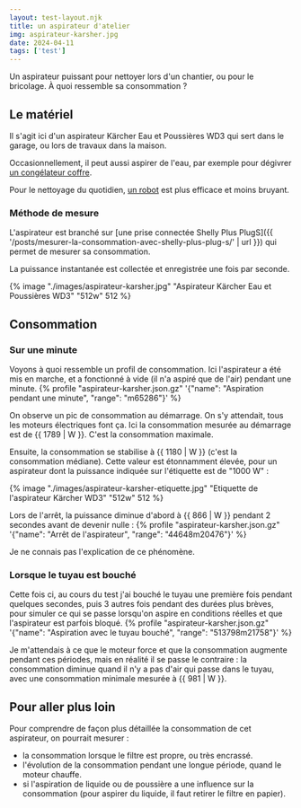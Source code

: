 ```yaml
---
layout: test-layout.njk 
title: un aspirateur d'atelier
img: aspirateur-karsher.jpg
date: 2024-04-11
tags: ['test']
---
```


Un aspirateur puissant pour nettoyer lors d'un chantier, ou pour le bricolage. À quoi ressemble sa consommation ?
<!-- excerpt -->

## Le matériel
<div id="Introduction">
<div>

Il s'agit ici d'un aspirateur Kärcher Eau et Poussières WD3 qui sert dans le garage, ou lors de travaux dans la maison.

Occasionnellement, il peut aussi aspirer de l'eau, par exemple pour dégivrer [un congélateur coffre](../congelateur/).

Pour le nettoyage du quotidien, [un robot](../roomba-i3-plus/) est plus efficace et moins bruyant.

### Méthode de mesure

L'aspirateur est branché sur [une prise connectée Shelly Plus PlugS]({{ '/posts/mesurer-la-consommation-avec-shelly-plus-plug-s/' | url }}) qui permet de mesurer sa consommation.

La puissance instantanée est collectée et enregistrée une fois par seconde.

</div>
{% image "./images/aspirateur-karsher.jpg" "Aspirateur Kärcher Eau et Poussières WD3" "512w" 512 %}
</div>

## Consommation

### Sur une minute

Voyons à quoi ressemble un profil de consommation. Ici l'aspirateur a été mis en marche, et a fonctionné à vide (il n'a aspiré que de l'air) pendant une minute.
{% profile "aspirateur-karsher.json.gz" '{"name": "Aspiration pendant une minute", "range": "m65286"}' %}

On observe un pic de consommation au démarrage. On s'y attendait, tous les moteurs électriques font ça. Ici la consommation mesurée au démarrage est de {{ 1789 | W }}. C'est la consommation maximale.

Ensuite, la consommation se stabilise à {{ 1180 | W }} (c'est la consommation médiane). Cette valeur est étonnamment élevée, pour un aspirateur dont la puissance indiquée sur l'étiquette est de "1000 W" :

{% image "./images/aspirateur-karsher-etiquette.jpg" "Etiquette de l'aspirateur Kärcher WD3" "512w" 512 %}

Lors de l'arrêt, la puissance diminue d'abord à {{ 866 | W }} pendant 2 secondes avant de devenir nulle :
{% profile "aspirateur-karsher.json.gz" '{"name": "Arrêt de l\'aspirateur", "range": "44648m20476"}' %}

Je ne connais pas l'explication de ce phénomène.

### Lorsque le tuyau est bouché

Cette fois ci, au cours du test j'ai bouché le tuyau une première fois pendant quelques secondes, puis 3 autres fois pendant des durées plus brèves, pour simuler ce qui se passe lorsqu'on aspire en conditions réelles et que l'aspirateur est parfois bloqué.
{% profile "aspirateur-karsher.json.gz" '{"name": "Aspiration avec le tuyau bouché", "range": "513798m21758"}' %}

Je m'attendais à ce que le moteur force et que la consommation augmente pendant ces périodes, mais en réalité il se passe le contraire : la consommation diminue quand il n'y a pas d'air qui passe dans le tuyau, avec une consommation minimale mesurée à {{ 981 | W }}.


<div id="plusloin">

## Pour aller plus loin

Pour comprendre de façon plus détaillée la consommation de cet aspirateur, on pourrait mesurer :
- la consommation lorsque le filtre est propre, ou très encrassé.
- l'évolution de la consommation pendant une longue période, quand le moteur chauffe.
- si l'aspiration de liquide ou de poussière a une influence sur la consommation (pour aspirer du liquide, il faut retirer le filtre en papier).
</div>
